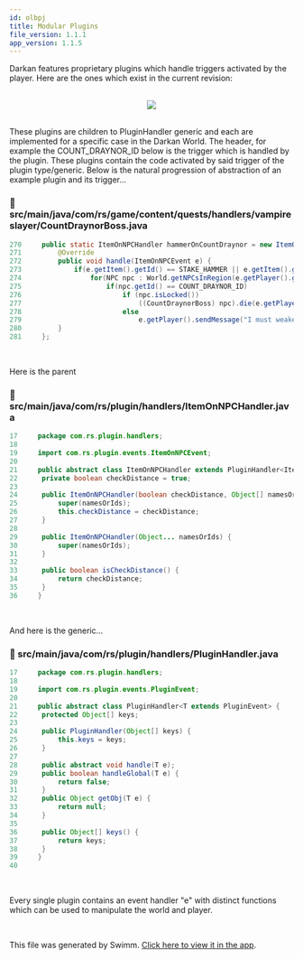 ```yaml
---
id: olbpj
title: Modular Plugins
file_version: 1.1.1
app_version: 1.1.5
---
```


Darkan features proprietary plugins which handle triggers activated by the player. Here are the ones which exist in the current revision:

<br/>

<div align="center"><img src="https://firebasestorage.googleapis.com/v0/b/swimmio-content/o/repositories%2FZ2l0aHViJTNBJTNBZGFya2FuLXdvcmxkLXNlcnZlciUzQSUzQUplc3NlR3VlcnJlcm8%3D%2F59041af9-11f4-4e93-b895-1aba5d022c29.png?alt=media&token=27e8fa5e-07da-4f73-8c4f-25fa03e15df6" style="width:'50%'"/></div>

<br/>

These plugins are children to PluginHandler<T> generic and each are implemented for a specific case in the Darkan World. The header, for example the COUNT\_DRAYNOR\_ID below is the trigger which is handled by the plugin. These plugins contain the code activated by said trigger of the plugin type/generic. Below is the natural progression of abstraction of an example plugin and its trigger...
<!-- NOTE-swimm-snippet: the lines below link your snippet to Swimm -->
### 📄 src/main/java/com/rs/game/content/quests/handlers/vampireslayer/CountDraynorBoss.java
```java
270    	public static ItemOnNPCHandler hammerOnCountDraynor = new ItemOnNPCHandler(COUNT_DRAYNOR_ID) {
271    		@Override
272    		public void handle(ItemOnNPCEvent e) {
273    			if(e.getItem().getId() == STAKE_HAMMER || e.getItem().getId() == REGULAR_HAMMER)
274    				for(NPC npc : World.getNPCsInRegion(e.getPlayer().getRegionId()))
275    					if(npc.getId() == COUNT_DRAYNOR_ID)
276    						if (npc.isLocked())
277    							((CountDraynorBoss) npc).die(e.getPlayer());
278    						else
279    							e.getPlayer().sendMessage("I must weaken him first");
280    		}
281    	};
```

<br/>

Here is the parent
<!-- NOTE-swimm-snippet: the lines below link your snippet to Swimm -->
### 📄 src/main/java/com/rs/plugin/handlers/ItemOnNPCHandler.java
```java
17     package com.rs.plugin.handlers;
18     
19     import com.rs.plugin.events.ItemOnNPCEvent;
20     
21     public abstract class ItemOnNPCHandler extends PluginHandler<ItemOnNPCEvent> {
22     	private boolean checkDistance = true;
23     
24     	public ItemOnNPCHandler(boolean checkDistance, Object[] namesOrIds) {
25     		super(namesOrIds);
26     		this.checkDistance = checkDistance;
27     	}
28     
29     	public ItemOnNPCHandler(Object... namesOrIds) {
30     		super(namesOrIds);
31     	}
32     
33     	public boolean isCheckDistance() {
34     		return checkDistance;
35     	}
36     }
```

<br/>

And here is the generic...
<!-- NOTE-swimm-snippet: the lines below link your snippet to Swimm -->
### 📄 src/main/java/com/rs/plugin/handlers/PluginHandler.java
```java
17     package com.rs.plugin.handlers;
18     
19     import com.rs.plugin.events.PluginEvent;
20     
21     public abstract class PluginHandler<T extends PluginEvent> {
22     	protected Object[] keys;
23     
24     	public PluginHandler(Object[] keys) {
25     		this.keys = keys;
26     	}
27     
28     	public abstract void handle(T e);
29     	public boolean handleGlobal(T e) {
30     		return false;
31     	}
32     	public Object getObj(T e) {
33     		return null;
34     	}
35     
36     	public Object[] keys() {
37     		return keys;
38     	}
39     }
40     
```

<br/>

Every single plugin contains an event handler "e" with distinct functions which can be used to manipulate the world and player.

<br/>

This file was generated by Swimm. [Click here to view it in the app](https://app.swimm.io/repos/Z2l0aHViJTNBJTNBZGFya2FuLXdvcmxkLXNlcnZlciUzQSUzQUplc3NlR3VlcnJlcm8=/docs/olbpj).
